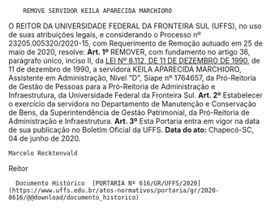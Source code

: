         REMOVE SERVIDOR KEILA APARECIDA MARCHIORO  

 O REITOR DA UNIVERSIDADE FEDERAL DA FRONTEIRA SUL (UFFS), no uso de suas atribuições legais, e considerando o Processo nº 23205.005320/2020-15, com Requerimento de Remoção autuado em 25 de maio de 2020, resolve:   **Art. 1º**  REMOVER, com fundamento no artigo 36, parágrafo único, inciso II, da [LEI Nº 8.112, DE 11 DE DEZEMBRO DE 1990](http://www.planalto.gov.br/ccivil_03/leis/l8112cons.htm), de 11 de dezembro de 1990, a servidora KEILA APARECIDA MARCHIORO, Assistente em Administração, Nível "D", Siape nº 1764657, da Pró-Reitoria de Gestão de Pessoas para a Pró-Reitoria de Administração e Infraestrutura, da Universidade Federal da Fronteira Sul.   **Art. 2º**  Estabelecer o exercício da servidora no Departamento de Manutenção e Conservação de Bens, da Superintendência de Gestão Patrimonial, da Pró-Reitoria de Administração e Infraestrutura.   **Art. 3º**  Esta Portaria entra em vigor na data de sua publicação no Boletim Oficial da UFFS.        **Data do ato:** Chapecó-SC, 04 de junho de 2020.   
 

    Marcelo Recktenvald   
 Reitor 

      Documento Histórico  [PORTARIA Nº 616/GR/UFFS/2020](https://www.uffs.edu.br/atos-normativos/portaria/gr/2020-0616/@@download/documento_historico)     
      
